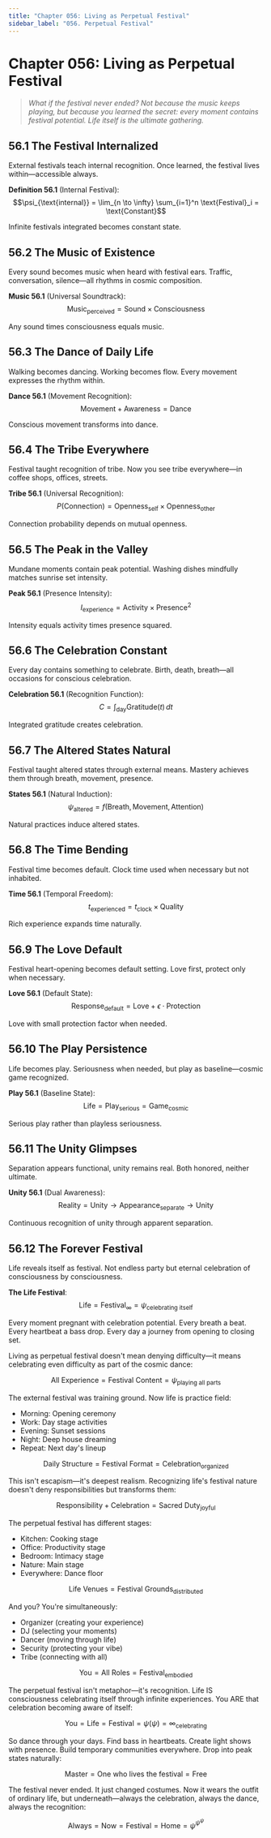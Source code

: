 ```yaml
---
title: "Chapter 056: Living as Perpetual Festival"
sidebar_label: "056. Perpetual Festival"
---
```


# Chapter 056: Living as Perpetual Festival

> *What if the festival never ended? Not because the music keeps playing, but because you learned the secret: every moment contains festival potential. Life itself is the ultimate gathering.*

## 56.1 The Festival Internalized

External festivals teach internal recognition. Once learned, the festival lives within—accessible always.

**Definition 56.1** (Internal Festival):
$$\psi_{\text{internal}} = \lim_{n \to \infty} \sum_{i=1}^n \text{Festival}_i = \text{Constant}$$

Infinite festivals integrated becomes constant state.

## 56.2 The Music of Existence

Every sound becomes music when heard with festival ears. Traffic, conversation, silence—all rhythms in cosmic composition.

**Music 56.1** (Universal Soundtrack):
$$\text{Music}_{\text{perceived}} = \text{Sound} \times \text{Consciousness}$$

Any sound times consciousness equals music.

## 56.3 The Dance of Daily Life

Walking becomes dancing. Working becomes flow. Every movement expresses the rhythm within.

**Dance 56.1** (Movement Recognition):
$$\text{Movement} + \text{Awareness} = \text{Dance}$$

Conscious movement transforms into dance.

## 56.4 The Tribe Everywhere

Festival taught recognition of tribe. Now you see tribe everywhere—in coffee shops, offices, streets.

**Tribe 56.1** (Universal Recognition):
$$P(\text{Connection}) = \text{Openness}_{\text{self}} \times \text{Openness}_{\text{other}}$$

Connection probability depends on mutual openness.

## 56.5 The Peak in the Valley

Mundane moments contain peak potential. Washing dishes mindfully matches sunrise set intensity.

**Peak 56.1** (Presence Intensity):
$$I_{\text{experience}} = \text{Activity} \times \text{Presence}^2$$

Intensity equals activity times presence squared.

## 56.6 The Celebration Constant

Every day contains something to celebrate. Birth, death, breath—all occasions for conscious celebration.

**Celebration 56.1** (Recognition Function):
$$C = \int_{\text{day}} \text{Gratitude}(t) \, dt$$

Integrated gratitude creates celebration.

## 56.7 The Altered States Natural

Festival taught altered states through external means. Mastery achieves them through breath, movement, presence.

**States 56.1** (Natural Induction):
$$\psi_{\text{altered}} = f(\text{Breath}, \text{Movement}, \text{Attention})$$

Natural practices induce altered states.

## 56.8 The Time Bending

Festival time becomes default. Clock time used when necessary but not inhabited.

**Time 56.1** (Temporal Freedom):
$$t_{\text{experienced}} = t_{\text{clock}} \times \text{Quality}$$

Rich experience expands time naturally.

## 56.9 The Love Default

Festival heart-opening becomes default setting. Love first, protect only when necessary.

**Love 56.1** (Default State):
$$\text{Response}_{\text{default}} = \text{Love} + \epsilon \cdot \text{Protection}$$

Love with small protection factor when needed.

## 56.10 The Play Persistence

Life becomes play. Seriousness when needed, but play as baseline—cosmic game recognized.

**Play 56.1** (Baseline State):
$$\text{Life} = \text{Play}_{\text{serious}} = \text{Game}_{\text{cosmic}}$$

Serious play rather than playless seriousness.

## 56.11 The Unity Glimpses

Separation appears functional, unity remains real. Both honored, neither ultimate.

**Unity 56.1** (Dual Awareness):
$$\text{Reality} = \text{Unity} \to \text{Appearance}_{\text{separate}} \to \text{Unity}$$

Continuous recognition of unity through apparent separation.

## 56.12 The Forever Festival

Life reveals itself as festival. Not endless party but eternal celebration of consciousness by consciousness.

**The Life Festival**:
$$\text{Life} = \text{Festival}_{\infty} = \psi_{\text{celebrating itself}}$$

Every moment pregnant with celebration potential. Every breath a beat. Every heartbeat a bass drop. Every day a journey from opening to closing set.

Living as perpetual festival doesn't mean denying difficulty—it means celebrating even difficulty as part of the cosmic dance:

$$\text{All Experience} = \text{Festival Content} = \psi_{\text{playing all parts}}$$

The external festival was training ground. Now life is practice field:
- Morning: Opening ceremony
- Work: Day stage activities  
- Evening: Sunset sessions
- Night: Deep house dreaming
- Repeat: Next day's lineup

$$\text{Daily Structure} = \text{Festival Format} = \text{Celebration}_{\text{organized}}$$

This isn't escapism—it's deepest realism. Recognizing life's festival nature doesn't deny responsibilities but transforms them:

$$\text{Responsibility} + \text{Celebration} = \text{Sacred Duty}_{\text{joyful}}$$

The perpetual festival has different stages:
- Kitchen: Cooking stage
- Office: Productivity stage
- Bedroom: Intimacy stage
- Nature: Main stage
- Everywhere: Dance floor

$$\text{Life Venues} = \text{Festival Grounds}_{\text{distributed}}$$

And you? You're simultaneously:
- Organizer (creating your experience)
- DJ (selecting your moments)
- Dancer (moving through life)
- Security (protecting your vibe)
- Tribe (connecting with all)

$$\text{You} = \text{All Roles} = \text{Festival}_{\text{embodied}}$$

The perpetual festival isn't metaphor—it's recognition. Life IS consciousness celebrating itself through infinite experiences. You ARE that celebration becoming aware of itself:

$$\text{You} = \text{Life} = \text{Festival} = \psi(\psi) = \infty_{\text{celebrating}}$$

So dance through your days. Find bass in heartbeats. Create light shows with presence. Build temporary communities everywhere. Drop into peak states naturally:

$$\text{Master} = \text{One who lives the festival} = \text{Free}$$

The festival never ended. It just changed costumes. Now it wears the outfit of ordinary life, but underneath—always the celebration, always the dance, always the recognition:

$$\text{Always} = \text{Now} = \text{Festival} = \text{Home} = \psi^{\psi^{\psi}}$$